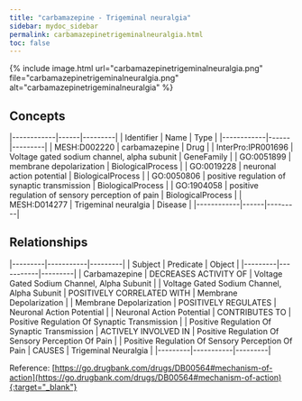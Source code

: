 ```yaml
---
title: "carbamazepine - Trigeminal neuralgia"
sidebar: mydoc_sidebar
permalink: carbamazepinetrigeminalneuralgia.html
toc: false 
---
```


{% include image.html url="carbamazepinetrigeminalneuralgia.png" file="carbamazepinetrigeminalneuralgia.png" alt="carbamazepinetrigeminalneuralgia" %}

## Concepts

|------------|------|---------|
| Identifier | Name | Type    |
|------------|------|---------|
| MESH:D002220 | carbamazepine | Drug |
| InterPro:IPR001696 | Voltage gated sodium channel, alpha subunit | GeneFamily |
| GO:0051899 | membrane depolarization | BiologicalProcess |
| GO:0019228 | neuronal action potential | BiologicalProcess |
| GO:0050806 | positive regulation of synaptic transmission | BiologicalProcess |
| GO:1904058 | positive regulation of sensory perception of pain | BiologicalProcess |
| MESH:D014277 | Trigeminal neuralgia | Disease |
|------------|------|---------|

## Relationships

|---------|-----------|---------|
| Subject | Predicate | Object  |
|---------|-----------|---------|
| Carbamazepine | DECREASES ACTIVITY OF | Voltage Gated Sodium Channel, Alpha Subunit |
| Voltage Gated Sodium Channel, Alpha Subunit | POSITIVELY CORRELATED WITH | Membrane Depolarization |
| Membrane Depolarization | POSITIVELY REGULATES | Neuronal Action Potential |
| Neuronal Action Potential | CONTRIBUTES TO | Positive Regulation Of Synaptic Transmission |
| Positive Regulation Of Synaptic Transmission | ACTIVELY INVOLVED IN | Positive Regulation Of Sensory Perception Of Pain |
| Positive Regulation Of Sensory Perception Of Pain | CAUSES | Trigeminal Neuralgia |
|---------|-----------|---------|

Reference: [https://go.drugbank.com/drugs/DB00564#mechanism-of-action](https://go.drugbank.com/drugs/DB00564#mechanism-of-action){:target="_blank"}